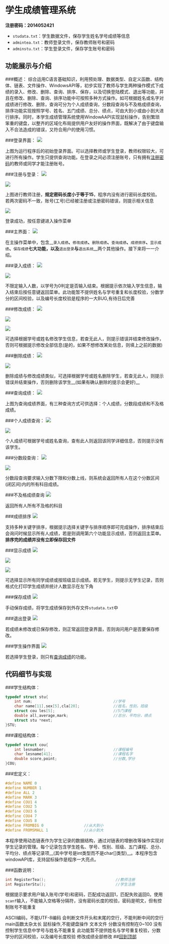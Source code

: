 学生成绩管理系统
========
__注册密码：2014052421__

* `studata.txt`：学生数据文件，保存学生姓名学号成绩等信息
* `admintea.txt`：教师登录文件，保存教师账号和密码
* `adminstu.txt`：学生登录文件，保存学生账号和密码

功能展示与介绍
--------

###概述：
综合运用C语言基础知识，利用预处理、数据类型、自定义函数、结构体、链表、文件操作、WindowsAPI等，初步实现了教师与学生两种操作模式下成绩的录入、修改、删除、查询、排序、保存，以及切换登陆模式、退出等功能，并且在修改、删除、查询、排序功能中可按照多种方式操作。如可根据姓名或名字对成绩进行修改、删除，查询可分为个人成绩查询，分数段查询与不及格成绩查询，排序功能实现按照学号、姓名、五门成绩、总分、绩点，可由大到小或由小到大进行排序。同时，本学生成绩管理系统使用WindowAAPI实现鼠标操作，告别繁琐笨重的键盘，以整齐的区域化布局提供用户友好的操作界面，既解决了由于键盘输入不合法造成的错误，又符合用户的使用习惯。

###登录界面：
![](screenshot/screenshot6.png)

上图为运行程序后的初始登录界面。可以选择教师或学生登录，教师权限较大，可进行所有操作。学生只提供查询功能。在登录之间必须注册账号，只有拥有[注册密码](#学生成绩管理系统)的教师或同学才能注册账号。

###注册与登录：
![](screenshot/screenshot8.png)

![](screenshot/screenshot7.png)

上图进行教师注册，__规定密码长度小于等于15__，程序内没有进行密码长度校验。若两次密码不一致，账号(工号)已经被注册或注册密码错误，则提示相关信息

![](screenshot/screenshot2.png)

登录成功，按任意键进入操作菜单

###主界面：
![](screenshot/screenshot0.png)

在主操作菜单中，包含__`录入成绩`__、__`修改成绩`__、__`删除成绩`__、__`查询成绩`__、__`成绩排序`__、__`显示成绩`__、__`保存成绩`__七大功能，以及__`退出登录`__与__`退出系统`__两个其他操作。接下来将一一介绍。

###录入成绩：
![](screenshot/screenshot9.png)

![](screenshot/screenshot10.png)

不限定输入人数，以学号为0判定是否输入结束。根据提示依次输入学生信息，输入结束后按任意键返回菜单。此功能暂不提供姓名与学号重复和长度校验，分数学分的区间校验，以及编号长度校验是程序的一大BUG,有待日后完善

###修改成绩：
![](screenshot/screenshot11.png)

![](screenshot/screenshot12.png)

![](screenshot/screenshot13.png)

可选择根据学号或姓名修改学生信息，若查无此人，则提示错误并结束修改操作，否则可根据提示修改全部信息(是的，如果不想修改某处信息，则填上之前的数据)

###删除成绩：
![](screenshot/screenshot14.png)

![](screenshot/screenshot15.png)

删除成绩与修改成绩类似，可选择根据学号或姓名删除学生，若查无此人，则提示错误并结束操作，否则删除该学生__(如果有确认删除的提示会更好)__

###查询成绩：
![](screenshot/screenshot1.png)

上图为查询成绩界面，有三种查询方式可供选择：个人成绩，分数段成绩和不及格成绩。

###个人成绩查询：
![](screenshot/screenshot3.png)

![](screenshot/screenshot16.png)

个人成绩可根据学号或姓名查询，查有此人则返回该同学详细信息，否则提示没有该学生。

###分数段查询：
![](screenshot/screenshot17.png)

![](screenshot/screenshot18.png)

分数段查询要求输入分数下限和分数上线，则系统会返回所有人在这个分数区间(闭区间)内的所有科目成绩。

###不及格成绩查询
![](screenshot/screenshot19.png)

返回所有人所有不及格的科目

###成绩排序
![](screenshot/screenshot20.png)

支持多种关键字排序，根据提示选择关键字与排序顺序即可完成操作，排序结束后会询问时候显示所有人成绩，若是则调用第六个功能显示成绩，否则返回主菜单。__排序完的成绩并没有立即保存回文件__

###显示成绩
![](screenshot/screenshot22.png)

![](screenshot/screenshot5.png)

![](screenshot/screenshot4.png)

可选择显示所有同学成绩或按班级显示成绩。若无学生，则提示无学生记录，否则格式化打印学生成绩并统计人数显示在左下角

###保存成绩
![](screenshot/screenshot21.png)

手动保存成绩，将学生成绩保存到外存文件`studata.txt`中

###退出登录
![](screenshot/screenshot23.png)

若成绩未修改或已保存修改，则正常返回登录界面，否则询问用户是否要保存修改。

###学生操作界面
![](screenshot/screenshot24.png)

若选择学生登录，则只有[查询成绩](#查询成绩)的功能。

代码细节与实现
--------

###学生结构体：
```c
typedef struct stu{
	int num;									//学号
	char name[11],sex[5],cla[20];				//姓名，性别，班级
    struct cou les[5];                       	//5门课程
    double all,average,mark;                    //总分，平均分，绩点
	struct stu *next;
}STU;
```

###课程结构体：
```c
typedef struct cou{
	int lesnumber;								//课程编号
    char lesname[41];      						//课程名字
    double score,point;     					//分数,学分
}COU;
```

###宏定义：
```c
#define NAME 0
#define NUMBER 1
#define ALL 2
#define MARK 3
#define COU1 4
#define COU2 5
#define COU3 6
#define COU4 7
#define COU5 8
#define FROMBIG 0                  //从大到小
#define FROMSMALL 1      	       //从小到大
```

本程序使用动态链表作为学生记录的数据结构，通过对链表的增删改等操作实现对学生记录的管理。每个记录包含学生姓名、学号、性别、班级、五门课程、总分、平均分、绩点等记录项__(其中学号是int类型而不是char[]类型)__。本程序包含windowAPI库，支持鼠标操作是程序一大亮点。

###函数说明：
```c
int RegisterTea();      						 //教师注册
int RegisterStu();      						 //学生注册
```
根据提示要求用户输入账号(学号)和密码，匹配成功返回1，匹配失败返回0。使用`scanf`输入，不能输入空格等分隔符，没有密码长度的校验，密码是明文，但有控制账号不能重复

ASCII编码，不能UTF-8编码 
会判断文件开头和末尾的空行，不能判断中间的空行 
main函数太杂太长 
鼠标操作,不能键盘操作
文本文件
分数没有控制在0~100
没有控制学生信息中学号与姓名不能重复
此功能暂不提供姓名与学号重复校验，分数学分的区间校验，以及编号长度校验
修改成绩全部修改
##[回到顶部](#学生成绩管理系统)

